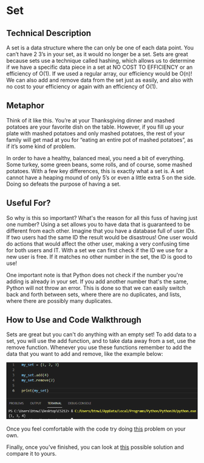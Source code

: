 # Set

## Technical Description

A set is a data structure where the can only be one of each data point. You can’t have 2 3’s in your set, as it would no longer be a set. Sets are great because sets use a technique called hashing, which allows us to determine if we have a specific data piece in a set at NO COST TO EFFICIENCY or an efficiency of O(1). If we used a regular array, our efficiency would be O(n)! We can also add and remove data from the set just as easily, and also with no cost to your efficiency or again with an efficiency of O(1).

## Metaphor

Think of it like this. You’re at your Thanksgiving dinner and mashed potatoes are your favorite dish on the table. However, if you fill up your plate with mashed potatoes and only mashed potatoes, the rest of your family will get mad at you for “eating an entire pot of mashed potatoes”, as if it’s some kind of problem. 

In order to have a healthy, balanced meal, you need a bit of everything. Some turkey, some green beans, some rolls, and of course, some mashed potatoes. With a few key differences, this is exactly what a set is. A set cannot have a heaping mound of only 5’s or even a little extra 5 on the side. Doing so defeats the purpose of having a set.

## Useful For?

So why is this so important? What's the reason for all this fuss of having just one number? Using a set allows you to have data that is guaranteed to be different from each other. Imagine that you have a database full of user IDs. If two users had the same ID the result would be disastrous! One user would do actions that would affect the other user, making a very confusing time for both users and IT. With a set we can first check if the ID we use for a new user is free. If it matches no other number in the set, the ID is good to use!

One important note is that Python does not check if the number you're adding is already in your set. If you add another number that's the same, Python will not throw an error. This is done so that we can easily switch back and forth between sets, where there are no duplicates, and lists, where there are possibly many duplicates.

## How to Use and Code Walkthrough

Sets are great but you can't do anything with an empty set! To add data to a set, you will use the add function, and to take data away from a set, use the remove function. Whenever you use these functions remember to add the data that you want to add and remove, like the example below:

![](/assets/set_add_and_remove.png)



Once you feel comfortable with the code try doing [this](set_problem.py) problem on your own.

Finally, once you've finished, you can look at [this](set_solution.py) possible solution and compare it to yours.
